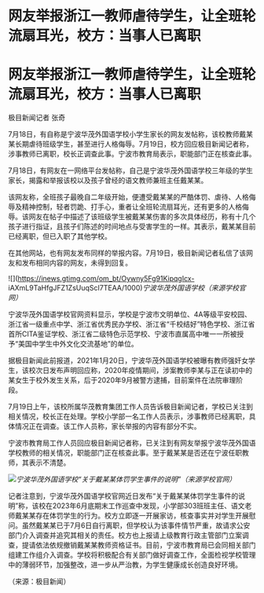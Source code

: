 # 网友举报浙江一教师虐待学生，让全班轮流扇耳光，校方：当事人已离职

# 网友举报浙江一教师虐待学生，让全班轮流扇耳光，校方：当事人已离职

极目新闻记者 张奇

7月18日，有自称是宁波华茂外国语学校小学生家长的网友发帖称，该校教师戴某某长期虐待班级学生，甚至进行人格侮辱。7月19日，校方回应极目新闻记者称，涉事教师已离职，校长正调查此事。宁波市教育局表示，职能部门正在核查此事。

7月18日，有网友在一网络平台发帖称，自己是宁波华茂外国语学校三年级的学生家长，揭露和举报该校以及孩子曾经的语文教师兼班主任戴某某。

该网友称，全班孩子最晚自二年级开始，便遭受戴某某的严酷体罚、虐待、人格侮辱及精神控制，轻者罚跪、打手心，重者让全班轮流扇耳光，还有更多的人格侮辱。该网友在帖子中描述了该班级学生被戴某某伤害的多次具体经历，称有十几个孩子进行指证，且孩子们陈述的时间地点与受害学生的一样。其表示，戴某某目前已经离职，但已入职了其他学校。

在其他网站，也有网友发布同样的举报内容。7月19日，极目新闻记者私信了该网友和发布相同内容的网友，未得到回复。

![](https://inews.gtimg.com/om_bt/Oywny5Fg91KipqgIcx-
iAXmL9TaHfgJFZ1ZsUuqScI7TEAA/1000)_宁波华茂外国语学校（来源学校官网）_

宁波华茂外国语学校官网资料显示，学校是宁波市文明单位、4A等级平安校园、浙江省一级重点中学、浙江省优秀民办学校、浙江省“千校结好”特色学校、浙江省首所CITA鉴证学校、浙江省二级特色示范学校、宁波市直属高中唯一一所被授予“美国中学生中外文化交流基地”的单位。

据极目新闻此前报道，2021年1月20日，宁波华茂外国语学校被曝有教师强奸女学生，该校次日发布声明回应称，2020年疫情期间，涉案教师李某与正在读初中的某女生于校外发生关系，后于2020年9月被警方逮捕，目前案件在法院审理阶段。

7月19日上午，该校所属华茂教育集团工作人员告诉极目新闻记者，学校已关注到相关情况，校长正在处理。学校小学部一名工作人员表示，涉事教师已经离职，具体情况正在调查。该工作人员称，家长举报的内容有部分不实。

宁波市教育局工作人员回应极目新闻记者称，已关注到有网友举报宁波华茂外国语学校教师的相关情况，职能部门正在核查此事。至于戴某某是否还在宁波任职教师，其表示不清楚。

![](https://inews.gtimg.com/om_bt/O0_qPtNoYHQpGoJVZvNwaAh1uc2Uk7mm4ezKbDmDb3cqMAA/1000)_宁波华茂外国语学校“关于戴某某体罚学生事件的说明”（来源学校官网）_

记者注意到，宁波华茂外国语学校官网近日发布“关于戴某某体罚学生事件的说明”称，该校在2023年6月底期末工作巡查中发现，小学部303班班主任、语文老师戴某某存在体罚学生的行为。校方立即逐一开展家访，核查事实并对学生开展慰问。虽然戴某某已于7月6日自行离职，但学校认为该事件情节严重，故请求公安部门介入调查并追究其相关的责任。校方也上报请上级教育行政主管部门立案调查，提请依法依规撤销戴某某教师资格证书。目前，宁波市教育局已会同相关部门组建工作组介入调查。学校将积极配合有关部门做好调查工作，全面检视学校管理中的薄弱环节，加强整改，进一步从严治教，为学生健康成长创造良好环境。

（来源：极目新闻）

